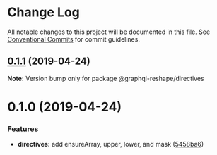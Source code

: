 # Change Log

All notable changes to this project will be documented in this file.
See [Conventional Commits](https://conventionalcommits.org) for commit guidelines.

## [0.1.1](https://github.com/zieka/graphql-reshape/compare/@graphql-reshape/directives@0.1.0...@graphql-reshape/directives@0.1.1) (2019-04-24)

**Note:** Version bump only for package @graphql-reshape/directives





# 0.1.0 (2019-04-24)


### Features

* **directives:** add ensureArray, upper, lower, and mask ([5458ba6](https://github.com/zieka/graphql-reshape/commit/5458ba6))

